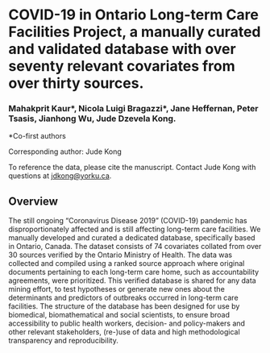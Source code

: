 # COVID-19 in Ontario Long-term Care Facilities Project, a manually curated and validated database with over seventy relevant covariates from over thirty sources.

### Mahakprit Kaur*, Nicola Luigi Bragazzi*, Jane Heffernan, Peter Tsasis, Jianhong Wu, Jude Dzevela Kong.
 *Co-first authors
 
 Corresponding author: Jude Kong

To reference the data, please cite the manuscript. Contact Jude Kong with questions at jdkong@yorku.ca.

## Overview

The still ongoing “Coronavirus Disease 2019” (COVID-19) pandemic has disproportionately affected and is still affecting long-term care facilities. We manually developed and curated a dedicated database, specifically based in Ontario, Canada. The dataset consists of 74 covariates collated from over 30 sources verified by the Ontario Ministry of Health. The data was collected and compiled using a ranked source approach where original documents pertaining to each long-term care home, such as accountability agreements, were prioritized. This verified database is shared for any data mining effort, to test hypotheses or generate new ones about the determinants and predictors of outbreaks occurred in long-term care facilities. The structure of the database has been designed for use by biomedical, biomathematical and social scientists, to ensure broad accessibility to public health workers, decision- and policy-makers and other relevant stakeholders, (re-)use of data and high methodological transparency and reproducibility.

